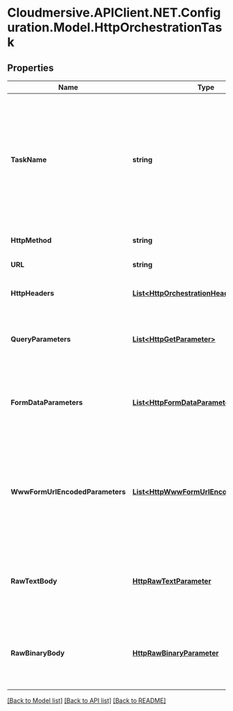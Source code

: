 # Cloudmersive.APIClient.NET.Configuration.Model.HttpOrchestrationTask
## Properties

Name | Type | Description | Notes
------------ | ------------- | ------------- | -------------
**TaskName** | **string** | An identifier for this task name, e.g. CreateCustomer or ScanForVirus; allows you to refer to this task from other tasks; if not supplied, it will default to a 0-based integer index of the task | [optional] 
**HttpMethod** | **string** | HTTP Method, e.g. GET, PUT, POST, etc. | [optional] 
**URL** | **string** | HTTP URL to orchestrate | [optional] 
**HttpHeaders** | [**List&lt;HttpOrchestrationHeader&gt;**](HttpOrchestrationHeader.md) | Optional; HTTP headers to apply to the request | [optional] 
**QueryParameters** | [**List&lt;HttpGetParameter&gt;**](HttpGetParameter.md) | Optional; query parameters, these query parameters will be incorporated into the URL | [optional] 
**FormDataParameters** | [**List&lt;HttpFormDataParameter&gt;**](HttpFormDataParameter.md) | Optional; FormData parameters, these parameters will be stored in the body in a multi-part encoding | [optional] 
**WwwFormUrlEncodedParameters** | [**List&lt;HttpWwwFormUrlEncodedParameter&gt;**](HttpWwwFormUrlEncodedParameter.md) | Optional; x-www-form-urlencoded paramereters, these parameters will be stored in the body as an application/x-www-form-urlencoded encoding | [optional] 
**RawTextBody** | [**HttpRawTextParameter**](HttpRawTextParameter.md) | Optional; sets the body of the request as raw text, cannot be used with other parameter types in the same request | [optional] 
**RawBinaryBody** | [**HttpRawBinaryParameter**](HttpRawBinaryParameter.md) | Optional; set the body of the request as binary, cannot be used with other parameter types in the same request | [optional] 

[[Back to Model list]](../README.md#documentation-for-models) [[Back to API list]](../README.md#documentation-for-api-endpoints) [[Back to README]](../README.md)

